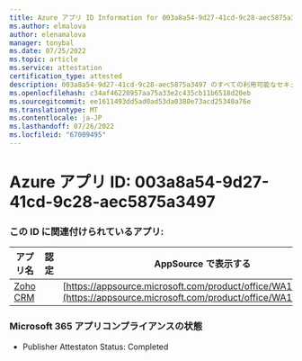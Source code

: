 ```yaml
---
title: Azure アプリ ID Information for 003a8a54-9d27-41cd-9c28-aec5875a3497
ms.author: elmalova
author: elenamalova
manager: tonybal
ms.date: 07/25/2022
ms.topic: article
ms.service: attestation
certification_type: attested
description: 003a8a54-9d27-41cd-9c28-aec5875a3497 のすべての利用可能なセキュリティとコンプライアンス情報。
ms.openlocfilehash: c34af46220957aa75a33e2c435cb11b6518d20eb
ms.sourcegitcommit: ee1611493dd5ad0ad53da0380e73acd25340a76e
ms.translationtype: MT
ms.contentlocale: ja-JP
ms.lasthandoff: 07/26/2022
ms.locfileid: "67009495"
---
```

# <a name="azure-app-id-003a8a54-9d27-41cd-9c28-aec5875a3497"></a>Azure アプリ ID: 003a8a54-9d27-41cd-9c28-aec5875a3497


### <a name="apps-associated-with-this-id"></a>この ID に関連付けられているアプリ:
| **アプリ名** | **認定** | **AppSource で表示する** |
|--------------|---------------|-----------------------|
| [Zoho CRM](../forward/WA104382094.md) |  | [https://appsource.microsoft.com/product/office/WA104382094](https://appsource.microsoft.com/product/office/WA104382094) |

### <a name="microsoft-365-app-compliance-status"></a>Microsoft 365 アプリコンプライアンスの状態
- Publisher Attestaton Status: Completed

